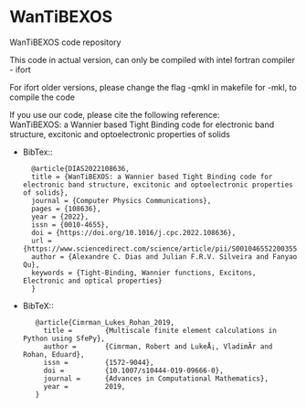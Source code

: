 # WanTiBEXOS
WanTiBEXOS code repository

This code in actual version, can only be compiled with intel fortran compiler - ifort

For ifort older versions, please change the flag -qmkl in makefile for -mkl, to compile the code

If you use our code, please cite the following reference:  
WanTiBEXOS: a Wannier based Tight Binding code for electronic band structure, excitonic and optoelectronic properties of solids

- BibTex::
        
        @article{DIAS2022108636,
        title = {WanTiBEXOS: a Wannier based Tight Binding code for electronic band structure, excitonic and optoelectronic properties of solids},
        journal = {Computer Physics Communications},
        pages = {108636},
        year = {2022},
        issn = {0010-4655},
        doi = {https://doi.org/10.1016/j.cpc.2022.108636},
        url = {https://www.sciencedirect.com/science/article/pii/S0010465522003551},
        author = {Alexandre C. Dias and Julian F.R.V. Silveira and Fanyao Qu},
        keywords = {Tight-Binding, Wannier functions, Excitons, Electronic and optical properties}
        }
        
- BibTeX::

         @article{Cimrman_Lukes_Rohan_2019,
           title =        {Multiscale finite element calculations in Python using SfePy},
           author =       {Cimrman, Robert and LukeÅ¡, VladimÃ­r and Rohan, Eduard},
           issn =         {1572-9044},
           doi =          {10.1007/s10444-019-09666-0},
           journal =      {Advances in Computational Mathematics},
           year =         2019,
         }
